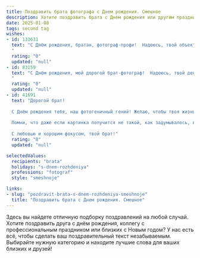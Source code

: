 ```yaml
---
title: Поздравить брата фотографа c Днем рождения. Смешное
description: Хотите поздравить брата c Днем рождения или другим праздником? Наш ИИ создаст незабываемое поздравление, а вы обязательно выделитесь среди других.  
date: 2025-01-08
tags: second tag
wishes:
- id: 133631
  text: "С Днём рождения, братан, фотограф-профи!  Надеюсь, твой объектив сегодня запечатлеет не только лучшие моменты праздника, но и твою безудержную радость (ну, или хотя бы лёгкую улыбку, если ты сегодня в художественном настроении и изображаешь мудрого и загадочного фотографа). Желаю тебе горы вдохновения, океан позитивных эмоций и чтобы твой фотоаппарат никогда не ломался (разве что от переизбытка потрясающих кадров!).  Короче, будь счастлив, как фотограф на свадебке с открытым баром!
  "
  rating: "0"
  updated: "null"
- id: 83159
  text: "С Днём рождения, мой дорогой брат-фотограф!  Надеюсь, твой день будет полон ярких моментов, удачных кадров (пусть даже и без фотошопа!), и минимум кривых горизонтов в жизни.  Пусть твой объектив всегда будет направлен на счастье, а вспышка - только от позитивных эмоций!  Ну и конечно, желаю тебе горы денег – чтобы хватало на все новые объективы и крутые фототуры!  P.S.  Не забудь обработать фото с праздника, а то я буду выглядеть хуже, чем обычно! 😉
  "
  rating: "0"
  updated: "null"
- id: 41691
  text: "Дорогой брат!
  
  С Днём рождения тебя, наш фотогеничный гений! Желаю, чтобы твоя жизнь была полна ярких кадров и запоминающихся моментов, как на лучших фотопленках! Пусть каждый день будет как удачный кадр — четким, красочным и без размытых фонов.
  
  Помни, что даже если картинка получится не такой, как задумывалось, важно, чтобы душа была на месте! А если вдруг день будет серым, не забудь воспользоваться фотошопом настроения!
  
  С любовью и хорошим фокусом, твой брат!"
  rating: "0"
  updated: "null"

selectedValues:
  recipients: "brata"
  holidays: "s-dnem-rozhdeniya"
  professions: "fotograf"
  style: "smeshnoje"

links:
- slug: "pozdravit-brata-s-dnem-rozhdeniya-smeshnoje"
  title: "Поздравить брата c Днем рождения. Смешное"
---
```


Здесь вы найдете отличную подборку поздравлений на любой случай.
Хотите поздравить друга с днём рождения, коллегу с профессиональным праздником или близких с Новым годом? У нас есть всё, чтобы сделать ваш поздравительный текст незабываемым. Выбирайте нужную категорию и находите лучшие слова для ваших близких и друзей!
